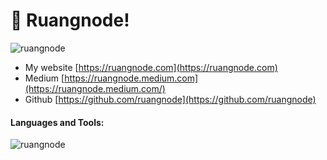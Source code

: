 # 👋 Ruangnode!

![ruangnode](https://komarev.com/ghpvc/?username=ruangnode\&label=Profile%20views\&color=0e75b6\&style=flat)

* My website [https://ruangnode.com](https://ruangnode.com)
* Medium [https://ruangnode.medium.com](https://ruangnode.medium.com/)
* Github [https://github.com/ruangnode](https://github.com/ruangnode)

#### Languages and Tools:

![ruangnode](https://github-readme-stats.vercel.app/api/top-langs?username=ruangnode\&show\_icons=true\&locale=en\&layout=compact)
